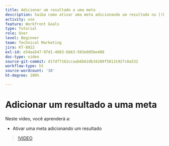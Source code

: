 ```yaml
---
title: Adicionar um resultado a uma meta
description: Saiba como ativar uma meta adicionando um resultado no [!DNL Workfront Goals].
activity: use
feature: Workfront Goals
type: Tutorial
role: User
level: Beginner
team: Technical Marketing
jira: KT-8922
exl-id: e54aa547-97d1-4603-bb63-503e605be408
doc-type: video
source-git-commit: d17df7162ccaab6b62db34209f50131927c0a532
workflow-type: ht
source-wordcount: '38'
ht-degree: 100%

---
```


# Adicionar um resultado a uma meta

Neste vídeo, você aprenderá a:

* Ativar uma meta adicionando um resultado

>[!VIDEO](https://video.tv.adobe.com/v/335194/?quality=12&learn=on&enablevpops)
